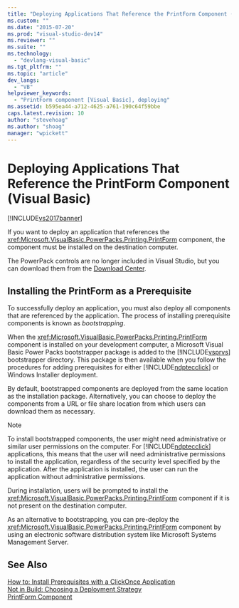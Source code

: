 ```yaml
---
title: "Deploying Applications That Reference the PrintForm Component (Visual Basic) | Microsoft Docs"
ms.custom: ""
ms.date: "2015-07-20"
ms.prod: "visual-studio-dev14"
ms.reviewer: ""
ms.suite: ""
ms.technology: 
  - "devlang-visual-basic"
ms.tgt_pltfrm: ""
ms.topic: "article"
dev_langs: 
  - "VB"
helpviewer_keywords: 
  - "PrintForm component [Visual Basic], deploying"
ms.assetid: b595ea44-a712-4625-a761-190c64f59bbe
caps.latest.revision: 10
author: "stevehoag"
ms.author: "shoag"
manager: "wpickett"
---
```

# Deploying Applications That Reference the PrintForm Component (Visual Basic)
[!INCLUDE[vs2017banner](../../../includes/vs2017banner.md)]

If you want to deploy an application that references the <xref:Microsoft.VisualBasic.PowerPacks.Printing.PrintForm> component, the component must be installed on the destination computer.  
  
 The PowerPack controls are no longer included in Visual Studio, but you can download them from the [Download Center](http://www.microsoft.com/en-us/download/details.aspx?id=25169).  
  
## Installing the PrintForm as a Prerequisite  
 To successfully deploy an application, you must also deploy all components that are referenced by the application. The process of installing prerequisite components is known as *bootstrapping*.  
  
 When the <xref:Microsoft.VisualBasic.PowerPacks.Printing.PrintForm> component is installed on your development computer, a Microsoft Visual Basic Power Packs bootstrapper package is added to the [!INCLUDE[vsprvs](../../../includes/vsprvs-md.md)] bootstrapper directory. This package is then available when you follow the procedures for adding prerequisites for either [!INCLUDE[ndptecclick](../../../includes/ndptecclick-md.md)] or Windows Installer deployment.  
  
 By default, bootstrapped components are deployed from the same location as the installation package. Alternatively, you can choose to deploy the components from a URL or file share location from which users can download them as necessary.  
  
> [!NOTE]
>  To install bootstrapped components, the user might need administrative or similar user permissions on the computer. For [!INCLUDE[ndptecclick](../../../includes/ndptecclick-md.md)] applications, this means that the user will need administrative permissions to install the application, regardless of the security level specified by the application. After the application is installed, the user can run the application without administrative permissions.  
  
 During installation, users will be prompted to install the <xref:Microsoft.VisualBasic.PowerPacks.Printing.PrintForm> component if it is not present on the destination computer.  
  
 As an alternative to bootstrapping, you can pre-deploy the <xref:Microsoft.VisualBasic.PowerPacks.Printing.PrintForm> component by using an electronic software distribution system like Microsoft Systems Management Server.  
  
## See Also  
 [How to: Install Prerequisites with a ClickOnce Application](http://msdn.microsoft.com/library/e964fca5-fdfd-47cf-a1c9-7fb96b1c88b5)   
 [Not in Build: Choosing a Deployment Strategy](http://msdn.microsoft.com/en-us/ecd632d8-063c-4028-b785-81bba045107b)   
 [PrintForm Component](../../../visual-basic/developing-apps/printing/printform-component.md)